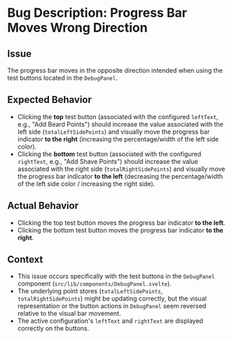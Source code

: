 # Bug Description: Progress Bar Moves Wrong Direction

## Issue

The progress bar moves in the opposite direction intended when using the test buttons located in the `DebugPanel`.

## Expected Behavior

-   Clicking the **top** test button (associated with the configured `leftText`, e.g., "Add Beard Points") should increase the value associated with the left side (`totalLeftSidePoints`) and visually move the progress bar indicator **to the right** (increasing the percentage/width of the left side color).
-   Clicking the **bottom** test button (associated with the configured `rightText`, e.g., "Add Shave Points") should increase the value associated with the right side (`totalRightSidePoints`) and visually move the progress bar indicator **to the left** (decreasing the percentage/width of the left side color / increasing the right side).

## Actual Behavior

-   Clicking the top test button moves the progress bar indicator **to the left**.
-   Clicking the bottom test button moves the progress bar indicator **to the right**.

## Context

-   This issue occurs specifically with the test buttons in the `DebugPanel` component (`src/lib/components/DebugPanel.svelte`).
-   The underlying point stores (`totalLeftSidePoints`, `totalRightSidePoints`) might be updating correctly, but the visual representation or the button actions in `DebugPanel` seem reversed relative to the visual bar movement.
-   The active configuration's `leftText` and `rightText` are displayed correctly on the buttons.